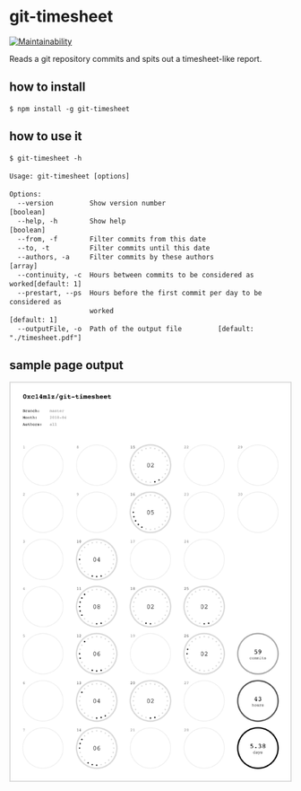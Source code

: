 # git-timesheet

[![Maintainability](https://api.codeclimate.com/v1/badges/0ca86c8aaf2fec6c6839/maintainability)](https://codeclimate.com/github/0xc14m1z/git-timesheet/maintainability)

Reads a git repository commits and spits out a timesheet-like report.

## how to install

```
$ npm install -g git-timesheet
```

## how to use it

```
$ git-timesheet -h

Usage: git-timesheet [options]

Options:
  --version         Show version number                                [boolean]
  --help, -h        Show help                                          [boolean]
  --from, -f        Filter commits from this date
  --to, -t          Filter commits until this date
  --authors, -a     Filter commits by these authors                      [array]
  --continuity, -c  Hours between commits to be considered as worked[default: 1]
  --prestart, --ps  Hours before the first commit per day to be considered as
                    worked                                          [default: 1]
  --outputFile, -o  Path of the output file         [default: "./timesheet.pdf"]
```


## sample page output

![sample page output](https://github.com/0xc14m1z/git-timesheet/blob/master/sample-page-output.png)
